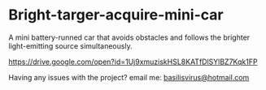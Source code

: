 # Bright-targer-acquire-mini-car
A mini battery-runned car that avoids obstacles and follows the brighter light-emitting source simultaneously. 

https://drive.google.com/open?id=1Uj9xmuziskHSL8KATfDlSYlBZ7Kqk1FP

Having any issues with the project? email me: basilisvirus@hotmail.com
